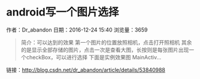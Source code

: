 # android写一个图片选择
作者：Dr_abandon
日期：2016-12-24 15:40
浏览量：3659
> 简介：可以达到的效果
第一个图片的位置放照相机，点击打开照相机
其余的是显示全部存储的图片，点击一次是查看大图，长按则是每张图片出现一个checkBox，可以进行选择
下面是实例效果图 
MainActiv...

 链接：http://blog.csdn.net/dr_abandon/article/details/53840988
